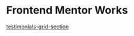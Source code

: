 # Frontend Mentor Works

[testimonials-grid-section](https://competent-murdock-92175f.netlify.app/)
